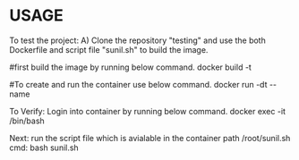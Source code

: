 # USAGE 

To test the project:
A) Clone the repository "testing" and use the both Dockerfile and script file "sunil.sh" to build the image.

#first build the image by running below command.
 docker build -t <imagename> <location of dockerfile>

#To create and run the container use below command.
 docker run -dt --name <containername> <imagename>
  
To Verify:
  Login into container by running below command.
  docker exec -it <contianername> /bin/bash

Next:
  run the script file which is avialable in the container path /root/sunil.sh 
  cmd: bash sunil.sh

  
